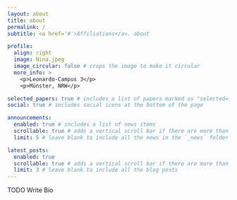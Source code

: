 ```yaml
---
layout: about
title: about
permalink: /
subtitle: <a href='#'>Affiliations</a>. about

profile:
  align: right
  image: Nina.jpeg
  image_circular: false # crops the image to make it circular
  more_info: >
    <p>Leonardo-Campus 3</p>
    <p>Münster, NRW</p>

selected_papers: true # includes a list of papers marked as "selected={true}"
social: true # includes social icons at the bottom of the page

announcements:
  enabled: true # includes a list of news items
  scrollable: true # adds a vertical scroll bar if there are more than 3 news items
  limit: 5 # leave blank to include all the news in the `_news` folder

latest_posts:
  enabled: true
  scrollable: true # adds a vertical scroll bar if there are more than 3 new posts items
  limit: 3 # leave blank to include all the blog posts
---
```


TODO Write Bio
